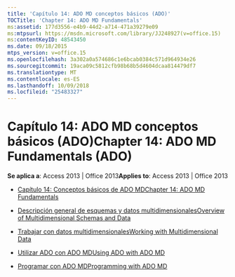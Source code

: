 ```yaml
---
title: 'Capítulo 14: ADO MD conceptos básicos (ADO)'
TOCTitle: 'Chapter 14: ADO MD Fundamentals'
ms:assetid: 177d3556-e4b9-44d2-a714-471a39279e09
ms:mtpsurl: https://msdn.microsoft.com/library/JJ248927(v=office.15)
ms:contentKeyID: 48543450
ms.date: 09/18/2015
mtps_version: v=office.15
ms.openlocfilehash: 3a302a0a574686c1e6bcab0384c571d964934e26
ms.sourcegitcommit: 19aca09c5812cfb98b68b5d4604dcaa814479df7
ms.translationtype: MT
ms.contentlocale: es-ES
ms.lasthandoff: 10/09/2018
ms.locfileid: "25483327"
---
```

# <a name="chapter-14-ado-md-fundamentals-ado"></a><span data-ttu-id="2e2ca-102">Capítulo 14: ADO MD conceptos básicos (ADO)</span><span class="sxs-lookup"><span data-stu-id="2e2ca-102">Chapter 14: ADO MD Fundamentals (ADO)</span></span>


<span data-ttu-id="2e2ca-103">**Se aplica a**: Access 2013 | Office 2013</span><span class="sxs-lookup"><span data-stu-id="2e2ca-103">**Applies to**: Access 2013 | Office 2013</span></span>



  - [<span data-ttu-id="2e2ca-104">Capítulo 14: Conceptos básicos de ADO MD</span><span class="sxs-lookup"><span data-stu-id="2e2ca-104">Chapter 14: ADO MD Fundamentals</span></span>](chapter-14-ado-md-fundamentals.md)

  - [<span data-ttu-id="2e2ca-105">Descripción general de esquemas y datos multidimensionales</span><span class="sxs-lookup"><span data-stu-id="2e2ca-105">Overview of Multidimensional Schemas and Data</span></span>](overview-of-multidimensional-schemas-and-data.md)

  - [<span data-ttu-id="2e2ca-106">Trabajar con datos multidimensionales</span><span class="sxs-lookup"><span data-stu-id="2e2ca-106">Working with Multidimensional Data</span></span>](working-with-multidimensional-data.md)

  - [<span data-ttu-id="2e2ca-107">Utilizar ADO con ADO MD</span><span class="sxs-lookup"><span data-stu-id="2e2ca-107">Using ADO with ADO MD</span></span>](using-ado-with-ado-md.md)

  - [<span data-ttu-id="2e2ca-108">Programar con ADO MD</span><span class="sxs-lookup"><span data-stu-id="2e2ca-108">Programming with ADO MD</span></span>](programming-with-ado-md.md)

